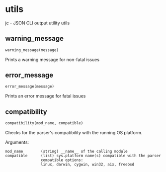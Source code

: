 # utils
jc - JSON CLI output utility utils
## warning_message
```python
warning_message(message)
```
Prints a warning message for non-fatal issues
## error_message
```python
error_message(message)
```
Prints an error message for fatal issues
## compatibility
```python
compatibility(mod_name, compatible)
```
Checks for the parser's compatibility with the running OS platform.

Arguments:

    mod_name        (string) __name__ of the calling module
    compatible      (list) sys.platform name(s) compatible with the parser
                    compatible options:
                    linux, darwin, cygwin, win32, aix, freebsd

